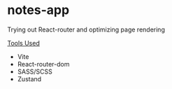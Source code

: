 # notes-app
Trying out React-router and optimizing page rendering

<ins>Tools Used</ins>
- Vite
- React-router-dom
- SASS/SCSS
- Zustand

